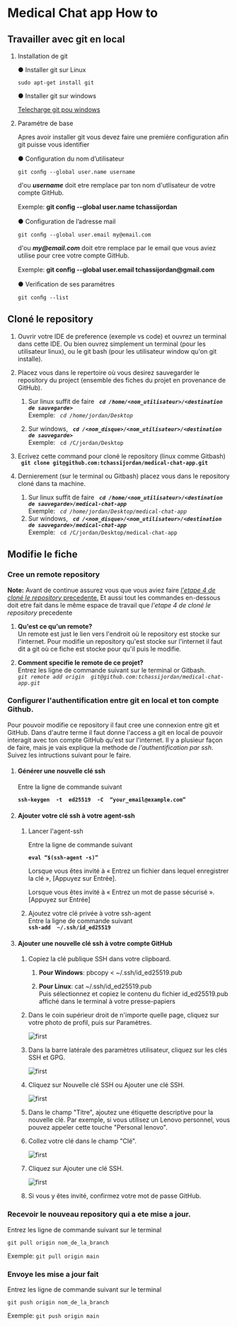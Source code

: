 # Medical Chat app How to

## Travailler avec git en local

1. Installation de git

    ●   Installer git sur Linux

    ``` sudo apt-get install git ```

    ●   Installer git sur windows

    <a href="https://git-scm.com/download/win"> Telecharge git pou windows </a>

2. Paramétre de base

    Apres avoir installer git vous devez faire une première
    configuration afin git puisse vous identifier

    ● Conﬁguration du nom d’utilisateur

    ```git conﬁg --global user.name username```

    d'ou ___username___ doit etre remplace par ton nom d'utlisateur de votre compte GitHub.

    Exemple: __git conﬁg --global user.name tchassijordan__

    ● Conﬁguration de l’adresse mail

    ```git conﬁg --global user.email my@email.com```

    d'ou ___my@email.com___ doit etre remplace par le email que vous aviez utilise pour cree votre compte GitHub.

    Exemple: __git conﬁg --global user.email tchassijordan@gmail.com__

    ● Veriﬁcation de ses paramétres

    ```git conﬁg --list```

## Cloné le repository

1. Ouvrir votre IDE de preference (exemple vs code) et ouvrez un terminal dans cette IDE.
Ou bien ouvrez simplement un terminal (pour les utilisateur linux), ou le git bash (pour les utilisateur window qu'on git installe).

2. Placez vous dans le repertoire où vous desirez sauvegarder le repository du project (ensemble des fiches du projet en provenance de GitHub).
    1. Sur linux suffit de faire ___``` cd /home/<nom_utilisateur>/<destination de sauvegarde>```___ <br> Exemple: _``` cd /home/jordan/Desktop```_

    2. Sur windows, ___``` cd /<nom_disque>/<nom_utilisateur>/<destination de sauvegarde>```___ <br> Exemple: ``` cd /C/jordan/Desktop```

3. Ecrivez cette command pour cloné le repository (linux comme Gitbash) <br> __``` git clone git@github.com:tchassijordan/medical-chat-app.git```__

4. Dernierement (sur le terminal ou Gitbash) placez vous dans le repository cloné dans ta machine.

    1. Sur linux suffit de faire ___``` cd /home/<nom_utilisateur>/<destination de sauvegarde>/medical-chat-app```___ <br> Exemple: _``` cd /home/jordan/Desktop/medical-chat-app```_
    2. Sur windows, ___``` cd /<nom_disque>/<nom_utilisateur>/<destination de sauvegarde>/medical-chat-app```___ <br> Exemple: ``` cd /C/jordan/Desktop/medical-chat-app```

## Modifie le fiche

### Cree un remote repository

__Note:__ Avant de continue assurez vous que vous aviez faire <u>_l'etape 4 de cloné le repository_ precedente.</u>
Et aussi tout les commandes en-dessous doit etre fait dans le même espace de travail que _l'etape 4 de cloné le repository_ precedente

1. __Qu'est ce qu'un remote?__
<br>Un remote est just le lien vers l'endroit où le repository est stocke sur l'internet. Pour modifie un repository qu'est stocke sur l'internet il faut dit a git où ce fiche est stocke pour qu'il puis le modifie.  

2. __Comment specifie le remote de ce projet?__
<br> Entrez les ligne de commande suivant sur le terminal or Gitbash.<br>_``` git remote add origin  git@github.com:tchassijordan/medical-chat-app.git  ```_

### Configurer l'authentification entre git en local et ton compte Github.

Pour pouvoir modifie ce repository il faut cree une connexion entre git et GitHub. Dans d'autre terme il faut donne l'access a git en local de pouvoir interagit avec ton compte GitHub qu'est sur l'internet. Il y a plusieur façon de faire, mais je vais explique la methode de _l'authentification par ssh_. Suivez les intructions suivant pour le faire.

1. #### Générer une nouvelle clé ssh
    Entre la ligne de commande suivant

    __``` ssh-keygen  -t  ed25519  -C  “your_email@example.com” ```__

2. #### Ajouter votre clé ssh à votre agent-ssh
    1. Lancer l'agent-ssh

        Entre la ligne de commande suivant

        __``` eval “$(ssh-agent -s)” ```__

        Lorsque vous êtes invité à « Entrez un fichier dans lequel enregistrer la clé », [Appuyez sur Entrée].

         Lorsque vous êtes invité à « Entrez un mot de passe sécurisé ». [Appuyez sur Entrée]

    2. Ajoutez votre clé privée à votre ssh-agent
        <br> Entre la ligne de commande suivant
        <br> __``` ssh-add  ~/.ssh/id_ed25519 ```__

3. #### Ajouter une nouvelle clé ssh à votre compte GitHub
    1. Copiez la clé publique SSH dans votre clipboard.
        1. __Pour Windows__: pbcopy < ~/.ssh/id_ed25519.pub

        2. __Pour Linux__: cat  ~/.ssh/id_ed25519.pub
        <br> Puis sélectionnez et copiez le contenu du fichier id_ed25519.pub affiché dans le terminal à votre presse-papiers
    2. Dans le coin supérieur droit de n'importe quelle page, cliquez sur votre photo de profil, puis sur Paramètres.

        <img src="./images/first.png" alt="first ">

    3. Dans la barre latérale des paramètres utilisateur, cliquez sur les clés SSH et GPG.

        <img src="./images/second.png" alt="first ">

    4. Cliquez sur Nouvelle clé SSH ou Ajouter une clé SSH.

        <img src="./images/third.png" alt="first ">

    5. Dans le champ "Titre", ajoutez une étiquette descriptive pour la nouvelle clé. Par exemple, si vous utilisez un Lenovo personnel, vous pouvez appeler cette touche "Personal lenovo".

    6. Collez votre clé dans le champ "Clé".

        <img src="./images/fouth.png" alt="first ">

    7. Cliquez sur Ajouter une clé SSH.

        <img src="./images/fifth.png" alt="first ">

    8. Si vous y êtes invité, confirmez votre mot de passe GitHub.

### Recevoir le nouveau repository qui a ete mise a jour.
Entrez les ligne de commande suivant sur le terminal

```git pull origin nom_de_la_branch ```

Exemple: ```git pull origin main ```

### Envoye les mise a jour fait
Entrez les ligne de commande suivant sur le terminal

```git push origin nom_de_la_branch ```

Exemple: ```git push origin main ```
